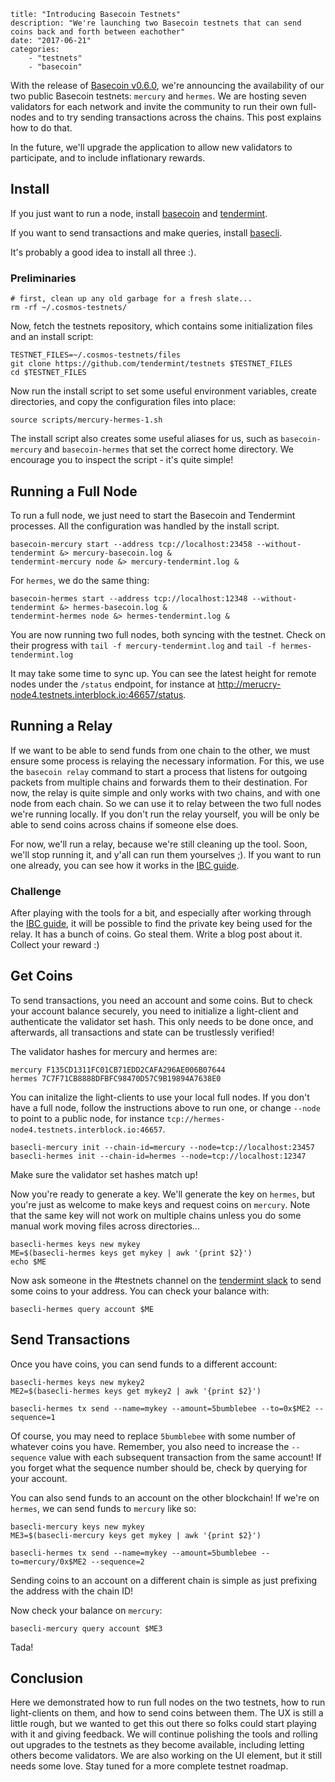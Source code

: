 ~~~
title: "Introducing Basecoin Testnets"
description: "We're launching two Basecoin testnets that can send coins back and forth between eachother"
date: "2017-06-21"
categories: 
    - "testnets"
    - "basecoin"
~~~

With the release of [Basecoin v0.6.0](), we're announcing the availability of our two public Basecoin testnets:
`mercury` and `hermes`. We are hosting seven validators for each network and invite the community to run their own 
full-nodes and to try sending transactions across the chains. This post explains how to do that.

In the future, we'll upgrade the application to allow new validators to participate, and to include inflationary rewards.

## Install

If you just want to run a node, install [basecoin]() and [tendermint]().

If you want to send transactions and make queries, install [basecli]().

It's probably a good idea to install all three :).

### Preliminaries

```
# first, clean up any old garbage for a fresh slate...
rm -rf ~/.cosmos-testnets/
```

Now, fetch the testnets repository, which contains some initialization files and an install script:

```
TESTNET_FILES=~/.cosmos-testnets/files
git clone https://github.com/tendermint/testnets $TESTNET_FILES
cd $TESTNET_FILES
```

Now run the install script to set some useful environment variables, create directories, and copy the configuration files into place:

```
source scripts/mercury-hermes-1.sh
```

The install script also creates some useful aliases for us, such as `basecoin-mercury` and `basecoin-hermes` that set the correct home directory.
We encourage you to inspect the script - it's quite simple!

## Running a Full Node

To run a full node, we just need to start the Basecoin and Tendermint processes.
All the configuration was handled by the install script.

```
basecoin-mercury start --address tcp://localhost:23458 --without-tendermint &> mercury-basecoin.log &
tendermint-mercury node &> mercury-tendermint.log &
```

For `hermes`, we do the same thing:

```
basecoin-hermes start --address tcp://localhost:12348 --without-tendermint &> hermes-basecoin.log &
tendermint-hermes node &> hermes-tendermint.log &
```

You are now running two full nodes, both syncing with the testnet. Check on their progress with `tail -f mercury-tendermint.log` and `tail -f hermes-tendermint.log`

It may take some time to sync up. You can see the latest height for remote nodes under the `/status` endpoint, for instance at http://merucry-node4.testnets.interblock.io:46657/status.

## Running a Relay

If we want to be able to send funds from one chain to the other, we must ensure some process is relaying the necessary information.
For this, we use the `basecoin relay` command to start a process that listens for outgoing packets from multiple chains and forwards them to their destination.
For now, the relay is quite simple and only works with two chains, and with one node from each chain. So we can use it to relay between the two full nodes 
we're running locally. If you don't run the relay yourself, you will be only be able to send coins across chains if someone else does.

For now, we'll run a relay, because we're still cleaning up the tool. Soon, we'll stop running it, and y'all can run them yourselves ;).
If you want to run one already, you can see how it works in the [IBC guide](https://github.com/tendermint/basecoin/blob/master/docs/guide/ibc.md).

### Challenge

After playing with the tools for a bit, and especially after working through the [IBC guide](https://github.com/tendermint/basecoin/blob/master/docs/guide/ibc.md),
it will be possible to find the private key being used for the relay. It has a bunch of coins. Go steal them. Write a blog post about it.
Collect your reward :)

## Get Coins

To send transactions, you need an account and some coins. But to check your account balance securely,
you need to initialize a light-client and authenticate the validator set hash. This only needs to be done once,
and afterwards, all transactions and state can be trustlessly verified! 

The validator hashes for mercury and hermes are:

```
mercury F135CD1311FC01CB71EDD2CAFA296AE006B07644
hermes 7C7F71CB8888DFBFC98470D57C9B19894A7638E0
```

You can initalize the light-clients to use your local full nodes.
If you don't have a full node, follow the instructions above to run one, or change `--node` to point to a public node,
for instance `tcp://hermes-node4.testnets.interblock.io:46657`.

```
basecli-mercury init --chain-id=mercury --node=tcp://localhost:23457
basecli-hermes init --chain-id=hermes --node=tcp://localhost:12347
```

Make sure the validator set hashes match up!

Now you're ready to generate a key.
We'll generate the key on `hermes`, but you're just as welcome to make keys and request coins on `mercury`.
Note that the same key will not work on multiple chains unless you do some manual work moving files across directories...

```
basecli-hermes keys new mykey
ME=$(basecli-hermes keys get mykey | awk '{print $2}')
echo $ME
```

Now ask someone in the #testnets channel on the [tendermint slack](http://forum.tendermint.com:3000/) to send some coins to your address.
You can check your balance with:

```
basecli-hermes query account $ME
```

## Send Transactions

Once you have coins, you can send funds to a different account:

```
basecli-hermes keys new mykey2
ME2=$(basecli-hermes keys get mykey2 | awk '{print $2}')

basecli-hermes tx send --name=mykey --amount=5bumblebee --to=0x$ME2 --sequence=1
```

Of course, you may need to replace `5bumblebee` with some number of whatever coins you have.
Remember, you also need to increase the `--sequence` value with each subsequent transaction
from the same account! If you forget what the sequence number should be, check by querying for your account.

You can also send funds to an account on the other blockchain! If we're on `hermes`, we can send funds to `mercury` like so:

```
basecli-mercury keys new mykey
ME3=$(basecli-mercury keys get mykey | awk '{print $2}')

basecli-hermes tx send --name=mykey --amount=5bumblebee --to=mercury/0x$ME2 --sequence=2
```

Sending coins to an account on a different chain is simple as just prefixing the address with the chain ID!

Now check your balance on `mercury`:

```
basecli-mercury query account $ME3
```

Tada!

## Conclusion

Here we demonstrated how to run full nodes on the two testnets, how to run light-clients on them,
and how to send coins between them. The UX is still a little rough, but we wanted to get this out there
so folks could start playing with it and giving feedback. We will continue polishing the tools and rolling out 
upgrades to the testnets as they become available, including letting others become validators. We are also
working on the UI element, but it still needs some love. Stay tuned for a more complete testnet roadmap.

